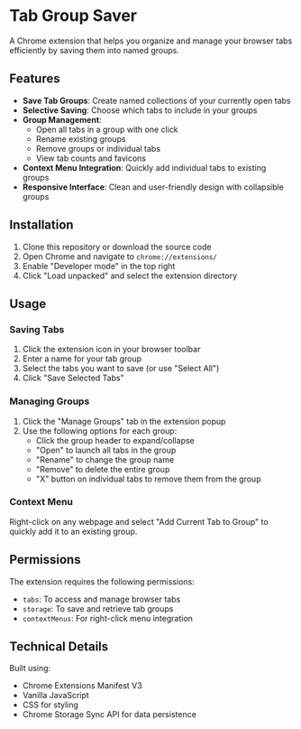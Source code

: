 # Tab Group Saver

A Chrome extension that helps you organize and manage your browser tabs efficiently by saving them into named groups.

## Features

- **Save Tab Groups**: Create named collections of your currently open tabs
- **Selective Saving**: Choose which tabs to include in your groups
- **Group Management**: 
  - Open all tabs in a group with one click
  - Rename existing groups
  - Remove groups or individual tabs
  - View tab counts and favicons
- **Context Menu Integration**: Quickly add individual tabs to existing groups
- **Responsive Interface**: Clean and user-friendly design with collapsible groups

## Installation

1. Clone this repository or download the source code
2. Open Chrome and navigate to `chrome://extensions/`
3. Enable "Developer mode" in the top right
4. Click "Load unpacked" and select the extension directory

## Usage

### Saving Tabs
1. Click the extension icon in your browser toolbar
2. Enter a name for your tab group
3. Select the tabs you want to save (or use "Select All")
4. Click "Save Selected Tabs"

### Managing Groups
1. Click the "Manage Groups" tab in the extension popup
2. Use the following options for each group:
   - Click the group header to expand/collapse
   - "Open" to launch all tabs in the group
   - "Rename" to change the group name
   - "Remove" to delete the entire group
   - "X" button on individual tabs to remove them from the group

### Context Menu
Right-click on any webpage and select "Add Current Tab to Group" to quickly add it to an existing group.

## Permissions

The extension requires the following permissions:
- `tabs`: To access and manage browser tabs
- `storage`: To save and retrieve tab groups
- `contextMenus`: For right-click menu integration

## Technical Details

Built using:
- Chrome Extensions Manifest V3
- Vanilla JavaScript
- CSS for styling
- Chrome Storage Sync API for data persistence